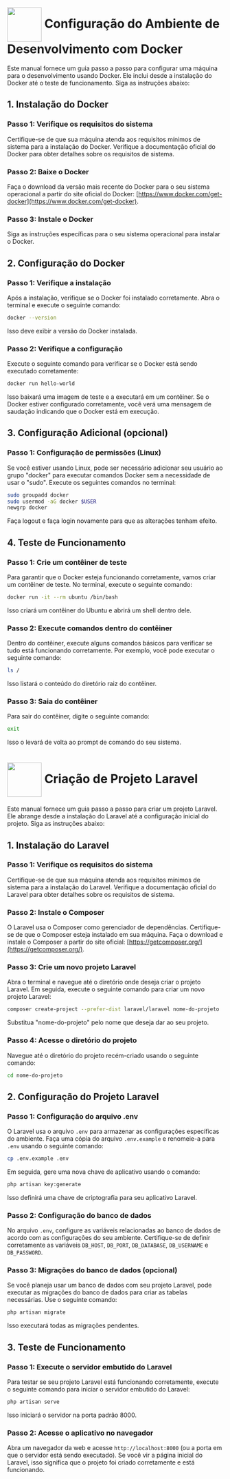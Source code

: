# <img align="center" height="80" width="80" src="https://cdn.jsdelivr.net/gh/devicons/devicon/icons/docker/docker-original.svg"> Configuração do Ambiente de Desenvolvimento com Docker

Este manual fornece um guia passo a passo para configurar uma máquina para o desenvolvimento usando Docker. Ele inclui desde a instalação do Docker até o teste de funcionamento. Siga as instruções abaixo:

## 1. Instalação do Docker

### Passo 1: Verifique os requisitos do sistema
Certifique-se de que sua máquina atenda aos requisitos mínimos de sistema para a instalação do Docker. Verifique a documentação oficial do Docker para obter detalhes sobre os requisitos de sistema.

### Passo 2: Baixe o Docker
Faça o download da versão mais recente do Docker para o seu sistema operacional a partir do site oficial do Docker: [https://www.docker.com/get-docker](https://www.docker.com/get-docker).

### Passo 3: Instale o Docker
Siga as instruções específicas para o seu sistema operacional para instalar o Docker.

## 2. Configuração do Docker

### Passo 1: Verifique a instalação
Após a instalação, verifique se o Docker foi instalado corretamente. Abra o terminal e execute o seguinte comando:
```bash
docker --version
```
Isso deve exibir a versão do Docker instalada.

### Passo 2: Verifique a configuração
Execute o seguinte comando para verificar se o Docker está sendo executado corretamente:
```bash
docker run hello-world
```
Isso baixará uma imagem de teste e a executará em um contêiner. Se o Docker estiver configurado corretamente, você verá uma mensagem de saudação indicando que o Docker está em execução.

## 3. Configuração Adicional (opcional)

### Passo 1: Configuração de permissões (Linux)
Se você estiver usando Linux, pode ser necessário adicionar seu usuário ao grupo "docker" para executar comandos Docker sem a necessidade de usar o "sudo". Execute os seguintes comandos no terminal:
```bash
sudo groupadd docker
sudo usermod -aG docker $USER
newgrp docker
```
Faça logout e faça login novamente para que as alterações tenham efeito.

## 4. Teste de Funcionamento

### Passo 1: Crie um contêiner de teste
Para garantir que o Docker esteja funcionando corretamente, vamos criar um contêiner de teste. No terminal, execute o seguinte comando:
```bash
docker run -it --rm ubuntu /bin/bash
```
Isso criará um contêiner do Ubuntu e abrirá um shell dentro dele.

### Passo 2: Execute comandos dentro do contêiner
Dentro do contêiner, execute alguns comandos básicos para verificar se tudo está funcionando corretamente. Por exemplo, você pode executar o seguinte comando:
```bash
ls /
```
Isso listará o conteúdo do diretório raiz do contêiner.

### Passo 3: Saia do contêiner
Para sair do contêiner, digite o seguinte comando:
```bash
exit
```
Isso o levará de volta ao prompt de comando do seu sistema.

# <img align="center" height="80" width="80" src="https://cdn.jsdelivr.net/gh/devicons/devicon/icons/laravel/laravel-plain.svg"> Criação de Projeto Laravel

Este manual fornece um guia passo a passo para criar um projeto Laravel. Ele abrange desde a instalação do Laravel até a configuração inicial do projeto. Siga as instruções abaixo:

## 1. Instalação do Laravel

### Passo 1: Verifique os requisitos do sistema
Certifique-se de que sua máquina atenda aos requisitos mínimos de sistema para a instalação do Laravel. Verifique a documentação oficial do Laravel para obter detalhes sobre os requisitos de sistema.

### Passo 2: Instale o Composer
O Laravel usa o Composer como gerenciador de dependências. Certifique-se de que o Composer esteja instalado em sua máquina. Faça o download e instale o Composer a partir do site oficial: [https://getcomposer.org/](https://getcomposer.org/).

### Passo 3: Crie um novo projeto Laravel
Abra o terminal e navegue até o diretório onde deseja criar o projeto Laravel. Em seguida, execute o seguinte comando para criar um novo projeto Laravel:
```bash
composer create-project --prefer-dist laravel/laravel nome-do-projeto
```
Substitua "nome-do-projeto" pelo nome que deseja dar ao seu projeto.

### Passo 4: Acesse o diretório do projeto
Navegue até o diretório do projeto recém-criado usando o seguinte comando:
```bash
cd nome-do-projeto
```

## 2. Configuração do Projeto Laravel

### Passo 1: Configuração do arquivo .env
O Laravel usa o arquivo `.env` para armazenar as configurações específicas do ambiente. Faça uma cópia do arquivo `.env.example` e renomeie-a para `.env` usando o seguinte comando:
```bash
cp .env.example .env
```

Em seguida, gere uma nova chave de aplicativo usando o comando:
```bash
php artisan key:generate
```
Isso definirá uma chave de criptografia para seu aplicativo Laravel.

### Passo 2: Configuração do banco de dados
No arquivo `.env`, configure as variáveis relacionadas ao banco de dados de acordo com as configurações do seu ambiente. Certifique-se de definir corretamente as variáveis `DB_HOST`, `DB_PORT`, `DB_DATABASE`, `DB_USERNAME` e `DB_PASSWORD`.

### Passo 3: Migrações do banco de dados (opcional)
Se você planeja usar um banco de dados com seu projeto Laravel, pode executar as migrações do banco de dados para criar as tabelas necessárias. Use o seguinte comando:
```bash
php artisan migrate
```
Isso executará todas as migrações pendentes.

## 3. Teste de Funcionamento

### Passo 1: Execute o servidor embutido do Laravel
Para testar se seu projeto Laravel está funcionando corretamente, execute o seguinte comando para iniciar o servidor embutido do Laravel:
```bash
php artisan serve
```
Isso iniciará o servidor na porta padrão 8000.

### Passo 2: Acesse o aplicativo no navegador
Abra um navegador da web e acesse `http://localhost:8000` (ou a porta em que o servidor está sendo executado). Se você vir a página inicial do Laravel, isso significa que o projeto foi criado corretamente e está funcionando.

